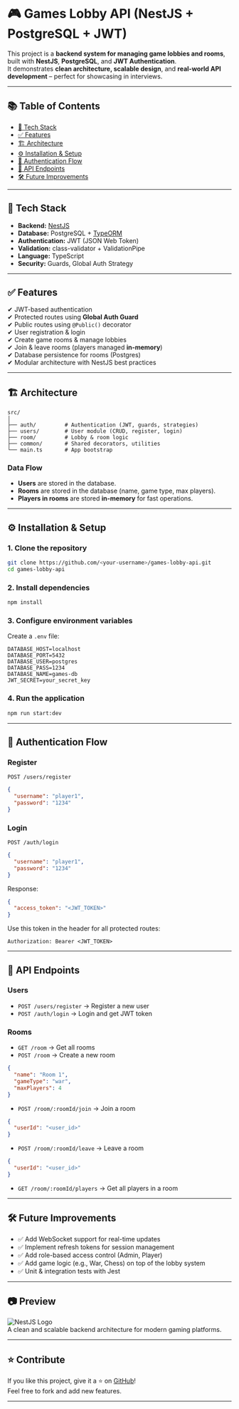 # 🎮 Games Lobby API (NestJS + PostgreSQL + JWT)

This project is a **backend system for managing game lobbies and rooms**,  
built with **NestJS**, **PostgreSQL**, and **JWT Authentication**.  
It demonstrates **clean architecture, scalable design**, and **real-world API development** – perfect for showcasing in interviews.

---

## 📚 Table of Contents
- [🚀 Tech Stack](#-tech-stack)
- [✅ Features](#-features)
- [🏗 Architecture](#-architecture)
- [⚙️ Installation & Setup](#️-installation--setup)
- [🔐 Authentication Flow](#-authentication-flow)
- [📡 API Endpoints](#-api-endpoints)
- [🛠 Future Improvements](#-future-improvements)

---

## 🚀 Tech Stack
- **Backend:** [NestJS](https://nestjs.com/)
- **Database:** PostgreSQL + [TypeORM](https://typeorm.io/)
- **Authentication:** JWT (JSON Web Token)
- **Validation:** class-validator + ValidationPipe
- **Language:** TypeScript
- **Security:** Guards, Global Auth Strategy

---

## ✅ Features
✔ JWT-based authentication  
✔ Protected routes using **Global Auth Guard**  
✔ Public routes using `@Public()` decorator  
✔ User registration & login  
✔ Create game rooms & manage lobbies  
✔ Join & leave rooms (players managed **in-memory**)  
✔ Database persistence for rooms (Postgres)  
✔ Modular architecture with NestJS best practices  

---

## 🏗 Architecture
```
src/
│
├── auth/         # Authentication (JWT, guards, strategies)
├── users/        # User module (CRUD, register, login)
├── room/         # Lobby & room logic
├── common/       # Shared decorators, utilities
└── main.ts       # App bootstrap
```

### **Data Flow**
- **Users** are stored in the database.
- **Rooms** are stored in the database (name, game type, max players).
- **Players in rooms** are stored **in-memory** for fast operations.

---

## ⚙️ Installation & Setup

### 1. Clone the repository
```bash
git clone https://github.com/<your-username>/games-lobby-api.git
cd games-lobby-api
```

### 2. Install dependencies
```bash
npm install
```

### 3. Configure environment variables
Create a `.env` file:
```
DATABASE_HOST=localhost
DATABASE_PORT=5432
DATABASE_USER=postgres
DATABASE_PASS=1234
DATABASE_NAME=games-db
JWT_SECRET=your_secret_key
```

### 4. Run the application
```bash
npm run start:dev
```

---

## 🔐 Authentication Flow
### **Register**
`POST /users/register`
```json
{
  "username": "player1",
  "password": "1234"
}
```

### **Login**
`POST /auth/login`
```json
{
  "username": "player1",
  "password": "1234"
}
```
Response:
```json
{
  "access_token": "<JWT_TOKEN>"
}
```

Use this token in the header for all protected routes:
```
Authorization: Bearer <JWT_TOKEN>
```

---

## 📡 API Endpoints

### **Users**
- `POST /users/register` → Register a new user
- `POST /auth/login` → Login and get JWT token

### **Rooms**
- `GET /room` → Get all rooms
- `POST /room` → Create a new room
```json
{
  "name": "Room 1",
  "gameType": "war",
  "maxPlayers": 4
}
```
- `POST /room/:roomId/join` → Join a room
```json
{
  "userId": "<user_id>"
}
```
- `POST /room/:roomId/leave` → Leave a room
```json
{
  "userId": "<user_id>"
}
```
- `GET /room/:roomId/players` → Get all players in a room

---

## 🛠 Future Improvements
- ✅ Add WebSocket support for real-time updates
- ✅ Implement refresh tokens for session management
- ✅ Add role-based access control (Admin, Player)
- ✅ Add game logic (e.g., War, Chess) on top of the lobby system
- ✅ Unit & integration tests with Jest

---

## 📷 Preview
![NestJS Logo](https://nestjs.com/img/logo-small.svg)  
A clean and scalable backend architecture for modern gaming platforms.

---

## ⭐ Contribute
If you like this project, give it a ⭐ on [GitHub](https://github.com/)!  
Feel free to fork and add new features.

---
